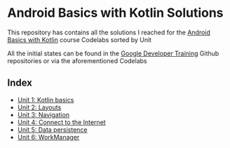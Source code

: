 # Android Basics with Kotlin Solutions

This repository has contains all the solutions I reached for the [Android Basics with Kotlin] course Codelabs sorted by Unit

All the initial states can be found in the [Google Developer Training] Github repositories or via the aforementioned Codelabs

## Index
- [Unit 1: Kotlin basics](./Unit%201)
- [Unit 2: Layouts](./Unit%202)
- [Unit 3: Navigation](./Unit%203)
- [Unit 4: Connect to the Internet](./Unit%204)
- [Unit 5: Data persistence](./Unit%205)
- [Unit 6: WorkManager](./Unit%206)

[Android Basics with Kotlin]: https://developer.android.com/courses/android-basics-kotlin/course 
[Google Developer Training]:  https://github.com/google-developer-training
